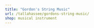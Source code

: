 ```yaml
---
title: "Gordon's String Music"
url: /tallahassee/gordons-string-music/
shop: musical instrument
---
```

